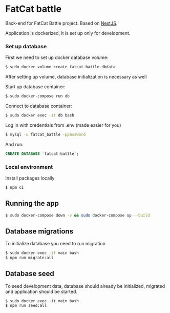 # FatCat battle

Back-end for FatCat Battle project. Based on [NestJS](https://nestjs.com/).

Application is dockerized, it is set up only for development.

### Set up database

First we need to set up docker database volume:

```bash
$ sudo docker volume create fatcat-battle-dbdata
```

After setting up volume, database initialization is necessary as well

Start up database container:

```bash
$ sudo docker-compose run db
```

Connect to database container:

```bash
$ sudo docker exec -it db bash
```

Log in with credentials from .env (made easier for you)

```bash
$ mysql -u fatcat_battle -ppassword
```

And run:

```sql
CREATE DATABASE `fatcat-battle`;
```

### Local environment

Install packages locally

```bash
$ npm ci
```

## Running the app

```bash
$ sudo docker-compose down -v && sudo docker-compose up --build
```

## Database migrations

To initialize database you need to run migration

```bash
$ sudo docker exec -it main bash
$ npm run migrate:all
```

## Database seed

To seed development data, database should already be initialized, migrated and application should be started.

```bas
$ sudo docker exec -it main bash
$ npm run seed:all
```
